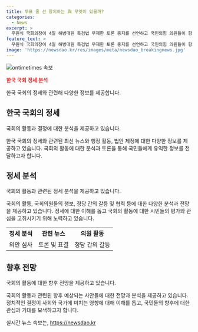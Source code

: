 ```yaml
---
title: 투표 줄 선 항의하는 與 무엇이 있을까?
categories:
  - News
excerpt: >
  우원식 국회의장이 4일 해병대원 특검법 무제한 토론 중지를 선언하고 국민의힘 의원들이 항의하는 모습이 담긴 사진.
feature_text: >
  우원식 국회의장이 4일 해병대원 특검법 무제한 토론 중지를 선언하고 국민의힘 의원들이 항의하는 모습이 담긴 사진.
image: 'https://newsdao.kr/res/images/meta/newsdao_breakingnews.jpg'
---
```


<p><img src="https://newsdao.kr/res/images/meta/newsdao_breakingnews.jpg" alt="ontimetimes 속보" /></p>

<p><b><span style="color: #ee2323;">한국 국회 정세 분석</span></b></p>

<p>한국 국회의 정세와 관련해 다양한 정보를 제공합니다.</p>

<h2 data-ke-size="size26">한국 국회의 정세</h2>

<p>국회의 활동과 결정에 대한 분석을 제공하고 있습니다.</p>

<p data-ke-size="size16">한국 국회의 정세와 관련된 최신 뉴스와 행정 활동, 법안 제정에 대한 다양한 정보를 제공하고 있습니다. 국회의 활동에 대한 분석과 토론을 통해 국민들에게 유익한 정보를 전달하고자 합니다.</p>

<h2 data-ke-size="size26">정세 분석</h2>

<p>국회의 활동과 관련된 정세 분석을 제공하고 있습니다.</p>

<p data-ke-size="size16">국회의 활동, 국회의원들의 행보, 정당 간의 갈등 및 협력 등에 대한 다양한 분석과 전망을 제공하고 있습니다. 정세에 대한 이해를 돕고 국회의 활동에 대한 시민들의 평가와 관심을 고취시키기 위해 노력하고 있습니다.</p>

<table>
<tbody>
<tr>
<td style="text-align: center; height: 17px;"><b>정세 분석</b></td>
<td style="text-align: center; height: 17px;"><b>관련 뉴스</b></td>
<td style="text-align: center; height: 17px;"><b>의원 활동</b></td>
</tr>
<tr>
<td style="text-align: center; height: 17px;">의안 심사</td>
<td style="text-align: center; height: 17px;">토론 및 표결</td>
<td style="text-align: center; height: 17px;">정당 간의 갈등</td>
</tr>
</tbody>
</table>

<h2 data-ke-size="size26">향후 전망</h2>

<p>국회의 활동에 대한 향후 전망을 제공하고 있습니다.</p>

<p data-ke-size="size16">국회의 활동과 관련된 향후 예상되는 사안들에 대한 전망과 분석을 제공하고 있습니다. 정치적인 결정이 사회와 국가에 미치는 영향에 대해 이해를 돕고, 국민들의 향후에 대한 관심과 기대를 모색하고자 합니다.</p>
실시간 뉴스 속보는, <a href="https://newsdao.kr" rel="dofollow">https://newsdao.kr</a>


